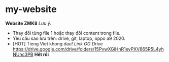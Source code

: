 # my-website
**Website ZMK8**
*Lưu ý:*
- Thay đổi từng file 1 hoặc thay đổi content trong file.
- Yêu cầu sao lưu trên: drive, git, laptop, oppo a9 2020.
- [HOT] Tieng Viet khong dau!
*Link GG Drive*
https://drive.google.com/drive/folders/15PvwXGiHnR1eyPXV865R5L4yhNUhc3PB
**Hết rồi**

